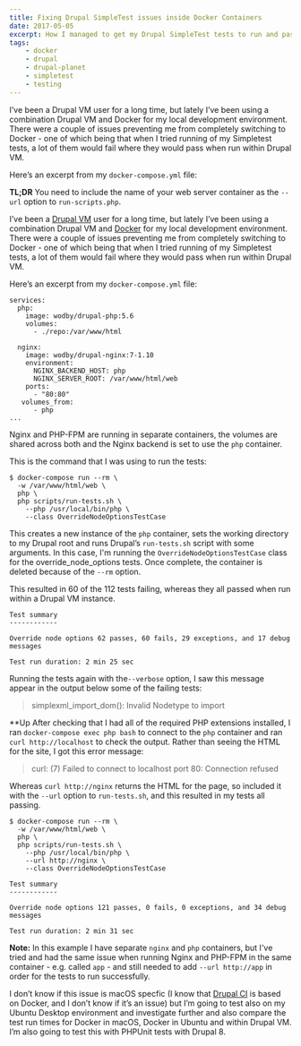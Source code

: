 ```yaml
---
title: Fixing Drupal SimpleTest issues inside Docker Containers
date: 2017-05-05
excerpt: How I managed to get my Drupal SimpleTest tests to run and pass within Docker containers.
tags:
    - docker
    - drupal
    - drupal-planet
    - simpletest
    - testing
---
```


I’ve been a Drupal VM user for a long time, but lately I’ve been using a
combination Drupal VM and Docker for my local development environment. There
were a couple of issues preventing me from completely switching to Docker - one
of which being that when I tried running of my Simpletest tests, a lot of them
would fail where they would pass when run within Drupal VM.

Here’s an excerpt from my `docker-compose.yml` file:

**TL;DR** You need to include the name of your web server container as the
`--url` option to `run-scripts.php`.

I’ve been a [Drupal VM][1] user for a long time, but lately I’ve been using a
combination Drupal VM and [Docker][0] for my local development environment.
There were a couple of issues preventing me from completely switching to
Docker - one of which being that when I tried running of my Simpletest tests, a
lot of them would fail where they would pass when run within Drupal VM.

Here’s an excerpt from my `docker-compose.yml` file:

```language-yaml
services:
  php:
    image: wodby/drupal-php:5.6
    volumes:
      - ./repo:/var/www/html

  nginx:
    image: wodby/drupal-nginx:7-1.10
    environment:
      NGINX_BACKEND_HOST: php
      NGINX_SERVER_ROOT: /var/www/html/web
    ports:
      - "80:80"
   volumes_from:
      - php
...
```

Nginx and PHP-FPM are running in separate containers, the volumes are shared
across both and the Nginx backend is set to use the `php` container.

This is the command that I was using to run the tests:

```language-bash
$ docker-compose run --rm \
  -w /var/www/html/web \
  php \
  php scripts/run-tests.sh \
    --php /usr/local/bin/php \
    --class OverrideNodeOptionsTestCase
```

This creates a new instance of the `php` container, sets the working directory
to my Drupal root and runs Drupal’s `run-tests.sh` script with some arguments.
In this case, I'm running the `OverrideNodeOptionsTestCase` class for the
override_node_options tests. Once complete, the container is deleted because of
the `--rm` option.

This resulted in 60 of the 112 tests failing, whereas they all passed when run
within a Drupal VM instance.

```language-markup
Test summary
------------

Override node options 62 passes, 60 fails, 29 exceptions, and 17 debug messages

Test run duration: 2 min 25 sec
```

Running the tests again with the`--verbose` option, I saw this message appear in
the output below some of the failing tests:

> simplexml_import_dom(): Invalid Nodetype to import

\*\*Up After checking that I had all of the required PHP extensions installed, I
ran `docker-compose exec php bash` to connect to the `php` container and ran
`curl http://localhost` to check the output. Rather than seeing the HTML for the
site, I got this error message:

> curl: (7) Failed to connect to localhost port 80: Connection refused

Whereas `curl http://nginx` returns the HTML for the page, so included it with
the `--url` option to `run-tests.sh`, and this resulted in my tests all passing.

```language-bash
$ docker-compose run --rm \
  -w /var/www/html/web \
  php \
  php scripts/run-tests.sh \
    --php /usr/local/bin/php \
    --url http://nginx \
    --class OverrideNodeOptionsTestCase
```

```language-markup
Test summary
------------

Override node options 121 passes, 0 fails, 0 exceptions, and 34 debug messages

Test run duration: 2 min 31 sec
```

**Note:** In this example I have separate `nginx` and `php` containers, but I've
tried and had the same issue when running Nginx and PHP-FPM in the same
container - e.g. called `app` - and still needed to add `--url http://app` in
order for the tests to run successfully.

I don’t know if this issue is macOS specfic (I know that [Drupal CI][2] is based
on Docker, and I don’t know if it’s an issue) but I’m going to test also on my
Ubuntu Desktop environment and investigate further and also compare the test run
times for Docker in macOS, Docker in Ubuntu and within Drupal VM. I’m also going
to test this with PHPUnit tests with Drupal 8.

[0]: https://www.docker.com
[1]: https://www.drupalvm.com
[2]: https://www.drupal.org/drupalorg/docs/drupal-ci

